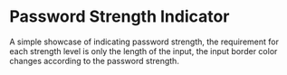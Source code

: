 # Password Strength Indicator
A simple showcase of indicating password strength, the requirement for each strength level is only the length of the input, the input border color changes according to the password strength.